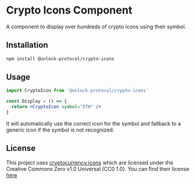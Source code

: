 # Crypto Icons Component

A component to display over hundreds of crypto icons using their symbol.

## Installation

```bash
npm install @unlock-protocol/crypto-icons
```

## Usage

```jsx
import CryptoIcon from '@unlock-protocol/crypto-icons'

const Display = () => {
  return <CryptoIcon symbol="ETH" />
}
```

It will automatically use the correct icon for the symbol and fallback to a generic icon if the symbol is not recognized.

## License

This project uses [cryptocurrency icons](https://github.com/spothq/cryptocurrency-icons) which are licensed under the Creative Commons Zero v1.0 Universal (CC0 1.0). You can find their license [here](https://github.com/spothq/cryptocurrency-icons/blob/master/LICENSE.md)
